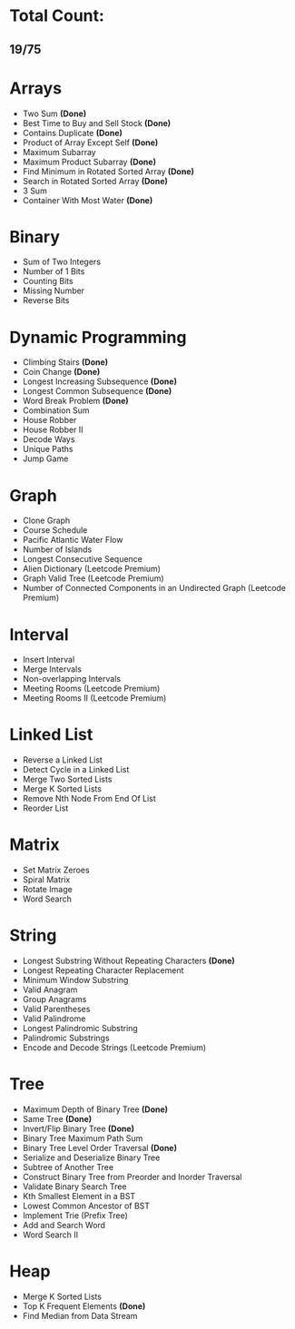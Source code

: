 # Total Count:
## 19/75

# Arrays
- Two Sum **(Done)**
- Best Time to Buy and Sell Stock **(Done)**
- Contains Duplicate **(Done)**
- Product of Array Except Self **(Done)**
- Maximum Subarray 
- Maximum Product Subarray **(Done)**
- Find Minimum in Rotated Sorted Array **(Done)**
- Search in Rotated Sorted Array **(Done)**
- 3 Sum
- Container With Most Water **(Done)**

# Binary
- Sum of Two Integers
- Number of 1 Bits
- Counting Bits
- Missing Number
- Reverse Bits

# Dynamic Programming
- Climbing Stairs **(Done)**
- Coin Change **(Done)**
- Longest Increasing Subsequence **(Done)**
- Longest Common Subsequence **(Done)**
- Word Break Problem **(Done)**
- Combination Sum
- House Robber
- House Robber II
- Decode Ways
- Unique Paths
- Jump Game

# Graph
- Clone Graph
- Course Schedule
- Pacific Atlantic Water Flow
- Number of Islands
- Longest Consecutive Sequence
- Alien Dictionary (Leetcode Premium)
- Graph Valid Tree (Leetcode Premium)
- Number of Connected Components in an Undirected Graph (Leetcode Premium)

# Interval
- Insert Interval
- Merge Intervals
- Non-overlapping Intervals
- Meeting Rooms (Leetcode Premium)
- Meeting Rooms II (Leetcode Premium)

# Linked List
- Reverse a Linked List
- Detect Cycle in a Linked List
- Merge Two Sorted Lists
- Merge K Sorted Lists
- Remove Nth Node From End Of List
- Reorder List

# Matrix
- Set Matrix Zeroes
- Spiral Matrix
- Rotate Image
- Word Search

# String
- Longest Substring Without Repeating Characters **(Done)**
- Longest Repeating Character Replacement
- Minimum Window Substring
- Valid Anagram
- Group Anagrams
- Valid Parentheses
- Valid Palindrome
- Longest Palindromic Substring
- Palindromic Substrings
- Encode and Decode Strings (Leetcode Premium)

# Tree
- Maximum Depth of Binary Tree **(Done)**
- Same Tree **(Done)**
- Invert/Flip Binary Tree **(Done)**
- Binary Tree Maximum Path Sum
- Binary Tree Level Order Traversal **(Done)**
- Serialize and Deserialize Binary Tree
- Subtree of Another Tree
- Construct Binary Tree from Preorder and Inorder Traversal
- Validate Binary Search Tree
- Kth Smallest Element in a BST
- Lowest Common Ancestor of BST
- Implement Trie (Prefix Tree)
- Add and Search Word
- Word Search II

# Heap
- Merge K Sorted Lists
- Top K Frequent Elements **(Done)**
- Find Median from Data Stream
